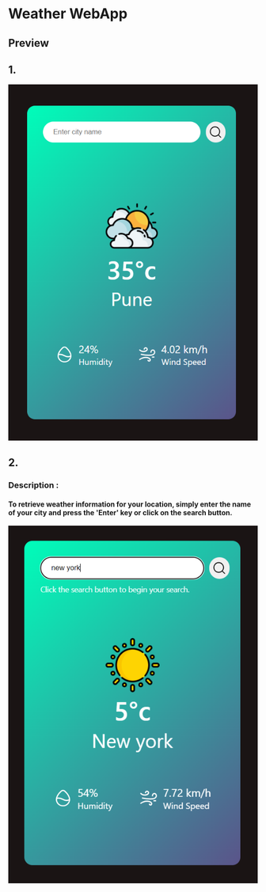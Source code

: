# Weather WebApp

## Preview

## 1.

![img](assets/img/weather1.png)

## 2.

### Description :

#### To retrieve weather information for your location, simply enter the name of your city and press the 'Enter' key or click on the search button.

![img](assets/img/weather2.png)

